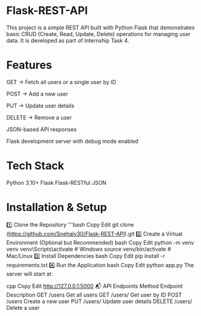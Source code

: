 # Flask-REST-API

This project is a simple REST API built with Python Flask that demonstrates basic CRUD (Create, Read, Update, Delete) operations for managing user data.
It is developed as part of Internship Task 4.

# Features
GET → Fetch all users or a single user by ID

POST → Add a new user

PUT → Update user details

DELETE → Remove a user

JSON-based API responses

Flask development server with debug mode enabled

# Tech Stack
Python 3.10+
Flask
Flask-RESTful 
JSON

# Installation & Setup
1️⃣ Clone the Repository
'''bash
Copy
Edit
git clone (https://github.com/Snehalv30/Flask-REST-API).git
2️⃣ Create a Virtual Environment (Optional but Recommended)
bash
Copy
Edit
python -m venv venv
venv\Scripts\activate      # Windows
source venv/bin/activate   # Mac/Linux
3️⃣ Install Dependencies
bash
Copy
Edit
pip install -r requirements.txt
4️⃣ Run the Application
bash
Copy
Edit
python app.py
The server will start at:

cpp
Copy
Edit
http://127.0.0.1:5000
📬 API Endpoints 
Method	   Endpoint	        Description
GET	       /users	          Get all users
GET	       /users/<id>	    Get user by ID
POST	     /users	          Create a new user
PUT	       /users/<id>	    Update user details
DELETE	   /users/<id>	    Delete a user
